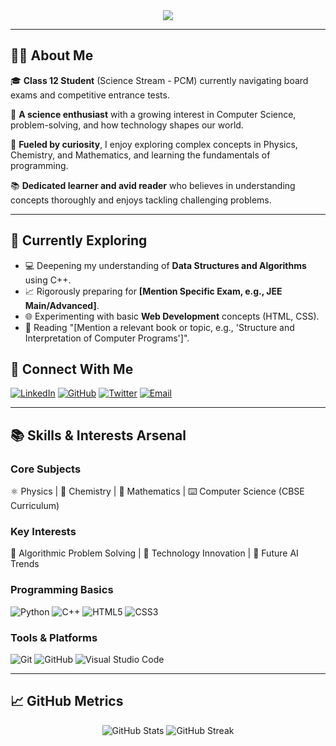 

<div align="center">
  <img src="https://capsule-render.vercel.app/api?text=Uzair&nbsp;Malik&animation=fadeIn&type=waving&color=gradient&height=200&fontSize=60&fontAlignY=35"/>
</div>

---

## 👨‍🎓 About Me

:mortar_board: **Class 12 Student** (Science Stream - PCM) currently navigating board exams and competitive entrance tests.

:microscope: **A science enthusiast** with a growing interest in Computer Science, problem-solving, and how technology shapes our world.

:rocket: **Fueled by curiosity**, I enjoy exploring complex concepts in Physics, Chemistry, and Mathematics, and learning the fundamentals of programming.

:books: **Dedicated learner and avid reader** who believes in understanding concepts thoroughly and enjoys tackling challenging problems.

---


## 🌱 Currently Exploring

*   :computer: Deepening my understanding of **Data Structures and Algorithms** using C++.
*   :chart_with_upwards_trend: Rigorously preparing for **[Mention Specific Exam, e.g., JEE Main/Advanced]**.
*   :globe_with_meridians: Experimenting with basic **Web Development** concepts (HTML, CSS).
*   :book: Reading "[Mention a relevant book or topic, e.g., 'Structure and Interpretation of Computer Programs']".

## 🔗 Connect With Me

<!-- IMPORTANT: Replace '#' with your actual profile links! -->
[<img src="https://img.shields.io/badge/LinkedIn-blue?style=for-the-badge&logo=linkedin&logoColor=white" alt="LinkedIn"/>](#)
[<img src="https://img.shields.io/badge/GitHub-181717?style=for-the-badge&logo=github&logoColor=white" alt="GitHub"/>](#)
[<img src="https://img.shields.io/badge/Twitter-blue?style=for-the-badge&logo=twitter&logoColor=white" alt="Twitter"/>](#)
[<img src="https://img.shields.io/badge/Email-grey?style=for-the-badge&logo=gmail&logoColor=white" alt="Email"/>](mailto:your.email@example.com) <!-- Replace with your email -->

---

## 📚 Skills & Interests Arsenal

### Core Subjects
:atom_symbol: Physics | :test_tube: Chemistry | :triangular_ruler: Mathematics | :keyboard: Computer Science (CBSE Curriculum)

### Key Interests
:brain: Algorithmic Problem Solving | :rocket: Technology Innovation | :robot: Future AI Trends

### Programming Basics

![Python](https://img.shields.io/badge/Python-3776AB?style=for-the-badge&logo=python&logoColor=white)
![C++](https://img.shields.io/badge/C++-00599C?style=for-the-badge&logo=cplusplus&logoColor=white)
![HTML5](https://img.shields.io/badge/HTML5-E34F26?style=for-the-badge&logo=html5&logoColor=white)
![CSS3](https://img.shields.io/badge/CSS3-1572B6?style=for-the-badge&logo=css3&logoColor=white)
<!-- Add any other languages the student is learning -->

### Tools & Platforms

![Git](https://img.shields.io/badge/Git-F05032?style=for-the-badge&logo=git&logoColor=white)
![GitHub](https://img.shields.io/badge/GitHub-181717?style=for-the-badge&logo=github&logoColor=white)
![Visual Studio Code](https://img.shields.io/badge/Visual_Studio_Code-007ACC?style=for-the-badge&logo=visual-studio-code&logoColor=white)
<!-- Add other tools like specific IDEs, platforms like Codeforces/LeetCode if used -->

---

## 📈 GitHub Metrics
<div align="center">
  <img src="https://github-readme-stats.vercel.app/api?username=ihavenomunyhalol&show_icons=true&theme=radical" alt="GitHub Stats"/>
  <img src="https://github-readme-streak-stats.herokuapp.com/?user=ihavenomunyhalol&theme=radical" alt="GitHub Streak"/>
</div>

